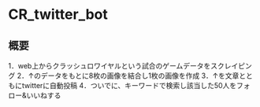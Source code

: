 # CR_twitter_bot

## 概要
1．web上からクラッシュロワイヤルという試合のゲームデータをスクレイピング
2．↑のデータをもとに8枚の画像を結合し1枚の画像を作成
3．↑を文章とともにtwitterに自動投稿
4．ついでに、キーワードで検索し該当した50人をフォロー&いいねする
